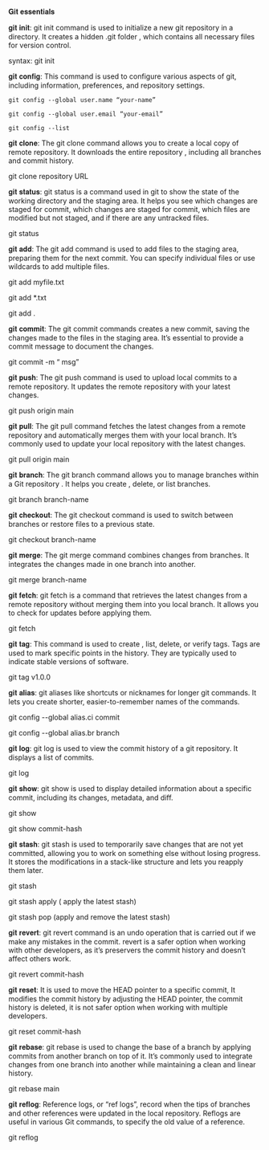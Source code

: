 𝐆𝐢𝐭 𝐞𝐬𝐬𝐞𝐧𝐭𝐢𝐚𝐥𝐬

𝐠𝐢𝐭 𝐢𝐧𝐢𝐭:
git init command is used to initialize a new git repository in a directory. It creates a hidden .git folder , which contains all necessary files for version control.

syntax: git init

𝐠𝐢𝐭 𝐜𝐨𝐧𝐟𝐢𝐠:
This command is used to configure various aspects of git, including information, preferences, and repository settings.

    git config --global user.name “your-name”
    
    git config --global user.email “your-email”
    
    git config --list
    
    
𝐠𝐢𝐭 𝐜𝐥𝐨𝐧𝐞:
The git clone command allows you to create a local copy of remote repository. It downloads the entire repository , including all branches and commit history.

git clone repository URL 

𝐠𝐢𝐭 𝐬𝐭𝐚𝐭𝐮𝐬:
git status is a command used in git to show the state of the working directory and the staging area. It helps you see which changes are staged for commit, which changes are staged for commit, which files are modified but not staged, and if there are any untracked files.

git status

𝐠𝐢𝐭 𝐚𝐝𝐝:
The git add command is used to add files to the staging area, preparing them for the next commit. You can specify individual files or use wildcards to add multiple files.

git add myfile.txt

git add *.txt

git add .

𝐠𝐢𝐭 𝐜𝐨𝐦𝐦𝐢𝐭:
The git commit commands creates a new commit, saving the changes made to the files in the staging area. It’s essential to provide a commit message to document the changes.

git commit -m “ msg”

𝐠𝐢𝐭 𝐩𝐮𝐬𝐡:
The git push command is used to upload local commits to a remote repository. It updates the remote repository with your latest changes.

git push origin main

𝐠𝐢𝐭 𝐩𝐮𝐥𝐥:
The git pull command fetches the latest changes from a remote repository and automatically merges them with your local branch. It’s commonly used to update your local repository with the latest changes.

git pull origin main

𝐠𝐢𝐭 𝐛𝐫𝐚𝐧𝐜𝐡:
The git branch command allows you to manage branches within a Git repository . It helps you create , delete, or list branches.

git branch branch-name

𝐠𝐢𝐭 𝐜𝐡𝐞𝐜𝐤𝐨𝐮𝐭:
The git checkout command is used to switch between branches or restore files to a previous state.

git checkout branch-name

𝐠𝐢𝐭 𝐦𝐞𝐫𝐠𝐞:
The git merge command combines changes from branches. It integrates the changes made in one branch into another.

git merge branch-name

𝐠𝐢𝐭 𝐟𝐞𝐭𝐜𝐡:
git fetch is a command that retrieves the latest changes from a remote repository without merging them into you local branch. It allows you to check for updates before applying them.

git fetch

𝐠𝐢𝐭 𝐭𝐚𝐠:
This command is used to create , list, delete, or verify tags. Tags are used to mark specific points in the history. They are typically used to indicate stable versions of software.

git tag v1.0.0

𝐠𝐢𝐭 𝐚𝐥𝐢𝐚𝐬:
git aliases like shortcuts or nicknames for longer git commands. It lets you create shorter, easier-to-remember names of the commands.

git config --global alias.ci commit

git config --global alias.br branch

𝐠𝐢𝐭 𝐥𝐨𝐠:
git log is used to view the commit history of a git repository. It displays a list of commits.

git log 

𝐠𝐢𝐭 𝐬𝐡𝐨𝐰:
git show is used to display detailed information about a specific commit, including its changes, metadata, and diff.

git show

git show commit-hash

𝐠𝐢𝐭 𝐬𝐭𝐚𝐬𝐡:
git stash is used to temporarily save changes that are not yet committed, allowing you to work on something else without losing progress. It stores the modifications in a stack-like structure and lets you reapply them later.

git stash

git stash apply ( apply the latest stash)

git stash pop (apply and remove the latest stash)

𝐠𝐢𝐭 𝐫𝐞𝐯𝐞𝐫𝐭:
git revert command is an undo operation that is carried out if we make any mistakes in the commit. revert is a safer option when working with other developers, as it’s preservers the commit history and doesn’t affect others work.

git revert commit-hash

𝐠𝐢𝐭 𝐫𝐞𝐬𝐞𝐭:
It is used to move the HEAD pointer to a specific commit, It modifies the commit history by adjusting the HEAD pointer, the commit history is deleted, it is not safer option when working with multiple developers.

git reset commit-hash

𝐠𝐢𝐭 𝐫𝐞𝐛𝐚𝐬𝐞:
git rebase is used to change the base of a branch by applying commits from another branch on top of it. It’s commonly used to integrate changes from one branch into another while maintaining a clean and linear history.

git rebase main

𝐠𝐢𝐭 𝐫𝐞𝐟𝐥𝐨𝐠:
Reference logs, or “ref logs”, record when the tips of branches and other references were updated in the local repository. Reflogs are useful in various Git commands, to specify the old value of a reference.

git reflog

 





































